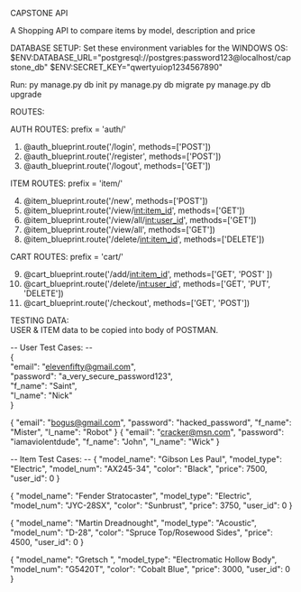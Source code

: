 CAPSTONE API

A Shopping API to compare items by model, description and price

DATABASE SETUP: 
Set these environment variables for the WINDOWS OS:
$ENV:DATABASE_URL="postgresql://postgres:password123@localhost/capstone_db"
$ENV:SECRET_KEY="qwertyuiop1234567890"

Run:
py manage.py db init
py manage.py db migrate
py manage.py db upgrade

ROUTES:

AUTH ROUTES:  prefix = 'auth/'

1. @auth_blueprint.route('/login', methods=['POST']) 
2. @auth_blueprint.route('/register', methods=['POST'])
3. @auth_blueprint.route('/logout', methods=['GET'])

ITEM ROUTES:  prefix = 'item/'

4. @item_blueprint.route('/new', methods=['POST'])
5. @item_blueprint.route('/view/<int:item_id>', methods=['GET']) 
6. @item_blueprint.route('/view/all/<int:user_id>', methods=['GET'])
7. @item_blueprint.route('/view/all', methods=['GET'])
8. @item_blueprint.route('/delete/<int:item_id>', methods=['DELETE'])  

CART ROUTES:  prefix = 'cart/'

9.  @cart_blueprint.route('/add/<int:item_id>', methods=['GET', 'POST' ])
10. @cart_blueprint.route('/delete/<int:user_id>', methods=['GET', 'PUT', 'DELETE']) 
11. @cart_blueprint.route('/checkout', methods=['GET', 'POST']) 


TESTING DATA:   
USER & ITEM data to be copied into body of POSTMAN.


-- User Test Cases: --  
{  
	   "email": "elevenfifty@gmail.com",  
	   "password": "a_very_secure_password123",  
	   "f_name": "Saint",  
	   "l_name": "Nick"  
}  

{
	"email": "bogus@gmail.com",
	"password": "hacked_password",
	"f_name": "Mister",
	"l_name": "Robot"
}
{
	"email": "cracker@msn.com",
	"password": "iamaviolentdude",
	"f_name": "John",
	"l_name": "Wick"
}

-- Item Test Cases: --
{
	"model_name": "Gibson Les Paul",
	"model_type": "Electric",
        "model_num": "AX245-34",
	"color": "Black",
	"price": 7500,
	"user_id": 0
}

{
	"model_name": "Fender Stratocaster",
	"model_type": "Electric",
        "model_num": "JYC-28SX",
	"color": "Sunbrust",
	"price": 3750,
	"user_id": 0
}

{
	"model_name": "Martin Dreadnought",
	"model_type": "Acoustic",
        "model_num": "D-28",
	"color": "Spruce Top/Rosewood Sides",
	"price": 4500,
	"user_id": 0
}

{
	"model_name": "Gretsch ",
	"model_type": "Electromatic Hollow Body",
        "model_num": "G5420T",
	"color": "Cobalt Blue",
	"price": 3000,
	"user_id": 0
}


